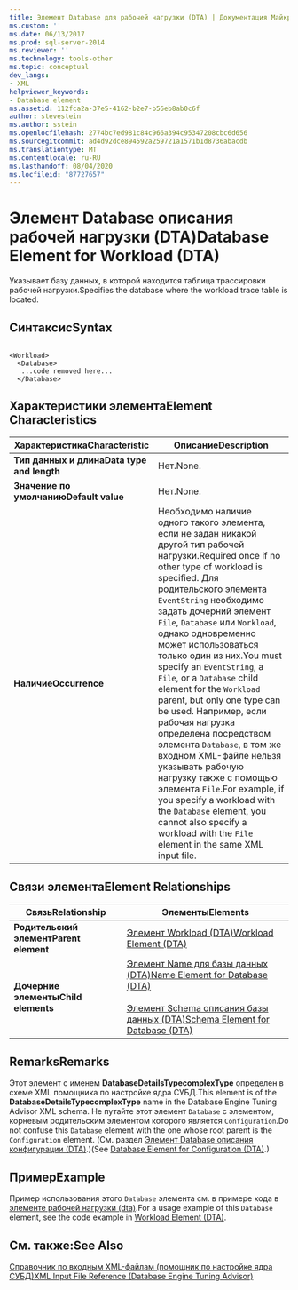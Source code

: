```yaml
---
title: Элемент Database для рабочей нагрузки (DTA) | Документация Майкрософт
ms.custom: ''
ms.date: 06/13/2017
ms.prod: sql-server-2014
ms.reviewer: ''
ms.technology: tools-other
ms.topic: conceptual
dev_langs:
- XML
helpviewer_keywords:
- Database element
ms.assetid: 112fca2a-37e5-4162-b2e7-b56eb8ab0c6f
author: stevestein
ms.author: sstein
ms.openlocfilehash: 2774bc7ed981c84c966a394c95347208cbc6d656
ms.sourcegitcommit: ad4d92dce894592a259721a1571b1d8736abacdb
ms.translationtype: MT
ms.contentlocale: ru-RU
ms.lasthandoff: 08/04/2020
ms.locfileid: "87727657"
---
```

# <a name="database-element-for-workload-dta"></a><span data-ttu-id="715ff-102">Элемент Database описания рабочей нагрузки (DTA)</span><span class="sxs-lookup"><span data-stu-id="715ff-102">Database Element for Workload (DTA)</span></span>
  <span data-ttu-id="715ff-103">Указывает базу данных, в которой находится таблица трассировки рабочей нагрузки.</span><span class="sxs-lookup"><span data-stu-id="715ff-103">Specifies the database where the workload trace table is located.</span></span>  
  
## <a name="syntax"></a><span data-ttu-id="715ff-104">Синтаксис</span><span class="sxs-lookup"><span data-stu-id="715ff-104">Syntax</span></span>  
  
```  
  
<Workload>  
  <Database>  
   ...code removed here...  
  </Database>  
```  
  
## <a name="element-characteristics"></a><span data-ttu-id="715ff-105">Характеристики элемента</span><span class="sxs-lookup"><span data-stu-id="715ff-105">Element Characteristics</span></span>  
  
|<span data-ttu-id="715ff-106">Характеристика</span><span class="sxs-lookup"><span data-stu-id="715ff-106">Characteristic</span></span>|<span data-ttu-id="715ff-107">Описание</span><span class="sxs-lookup"><span data-stu-id="715ff-107">Description</span></span>|  
|--------------------|-----------------|  
|<span data-ttu-id="715ff-108">**Тип данных и длина**</span><span class="sxs-lookup"><span data-stu-id="715ff-108">**Data type and length**</span></span>|<span data-ttu-id="715ff-109">Нет.</span><span class="sxs-lookup"><span data-stu-id="715ff-109">None.</span></span>|  
|<span data-ttu-id="715ff-110">**Значение по умолчанию**</span><span class="sxs-lookup"><span data-stu-id="715ff-110">**Default value**</span></span>|<span data-ttu-id="715ff-111">Нет.</span><span class="sxs-lookup"><span data-stu-id="715ff-111">None.</span></span>|  
|<span data-ttu-id="715ff-112">**Наличие**</span><span class="sxs-lookup"><span data-stu-id="715ff-112">**Occurrence**</span></span>|<span data-ttu-id="715ff-113">Необходимо наличие одного такого элемента, если не задан никакой другой тип рабочей нагрузки.</span><span class="sxs-lookup"><span data-stu-id="715ff-113">Required once if no other type of workload is specified.</span></span> <span data-ttu-id="715ff-114">Для родительского элемента `EventString` необходимо задать дочерний элемент `File`, `Database` или `Workload`, однако одновременно может использоваться только один из них.</span><span class="sxs-lookup"><span data-stu-id="715ff-114">You must specify an `EventString`, a `File`, or a `Database` child element for the `Workload` parent, but only one type can be used.</span></span> <span data-ttu-id="715ff-115">Например, если рабочая нагрузка определена посредством элемента `Database`, в том же входном XML-файле нельзя указывать рабочую нагрузку также с помощью элемента `File`.</span><span class="sxs-lookup"><span data-stu-id="715ff-115">For example, if you specify a workload with the `Database` element, you cannot also specify a workload with the `File` element in the same XML input file.</span></span>|  
  
## <a name="element-relationships"></a><span data-ttu-id="715ff-116">Связи элемента</span><span class="sxs-lookup"><span data-stu-id="715ff-116">Element Relationships</span></span>  
  
|<span data-ttu-id="715ff-117">Связь</span><span class="sxs-lookup"><span data-stu-id="715ff-117">Relationship</span></span>|<span data-ttu-id="715ff-118">Элементы</span><span class="sxs-lookup"><span data-stu-id="715ff-118">Elements</span></span>|  
|------------------|--------------|  
|<span data-ttu-id="715ff-119">**Родительский элемент**</span><span class="sxs-lookup"><span data-stu-id="715ff-119">**Parent element**</span></span>|[<span data-ttu-id="715ff-120">Элемент Workload (DTA)</span><span class="sxs-lookup"><span data-stu-id="715ff-120">Workload Element &#40;DTA&#41;</span></span>](workload-element-dta.md)|  
|<span data-ttu-id="715ff-121">**Дочерние элементы**</span><span class="sxs-lookup"><span data-stu-id="715ff-121">**Child elements**</span></span>|[<span data-ttu-id="715ff-122">Элемент Name для базы данных (DTA)</span><span class="sxs-lookup"><span data-stu-id="715ff-122">Name Element for Database &#40;DTA&#41;</span></span>](name-element-for-database-dta.md)<br /><br /> [<span data-ttu-id="715ff-123">Элемент Schema описания базы данных (DTA)</span><span class="sxs-lookup"><span data-stu-id="715ff-123">Schema Element for Database &#40;DTA&#41;</span></span>](schema-element-for-database-dta.md)|  
  
## <a name="remarks"></a><span data-ttu-id="715ff-124">Remarks</span><span class="sxs-lookup"><span data-stu-id="715ff-124">Remarks</span></span>  
 <span data-ttu-id="715ff-125">Этот элемент с именем **DatabaseDetailsTypecomplexType** определен в схеме XML помощника по настройке ядра СУБД.</span><span class="sxs-lookup"><span data-stu-id="715ff-125">This element is of the **DatabaseDetailsTypecomplexType** name in the Database Engine Tuning Advisor XML schema.</span></span> <span data-ttu-id="715ff-126">Не путайте этот элемент `Database` с элементом, корневым родительским элементом которого является `Configuration`.</span><span class="sxs-lookup"><span data-stu-id="715ff-126">Do not confuse this `Database` element with the one whose root parent is the `Configuration` element.</span></span> <span data-ttu-id="715ff-127">(См. раздел [Элемент Database описания конфигурации (DTA)](database-element-for-configuration-dta.md).)</span><span class="sxs-lookup"><span data-stu-id="715ff-127">(See [Database Element for Configuration &#40;DTA&#41;](database-element-for-configuration-dta.md).)</span></span>  
  
## <a name="example"></a><span data-ttu-id="715ff-128">Пример</span><span class="sxs-lookup"><span data-stu-id="715ff-128">Example</span></span>  
 <span data-ttu-id="715ff-129">Пример использования этого `Database` элемента см. в примере кода в [элементе рабочей нагрузки &#40;dta&#41;](workload-element-dta.md).</span><span class="sxs-lookup"><span data-stu-id="715ff-129">For a usage example of this `Database` element, see the code example in [Workload Element &#40;DTA&#41;](workload-element-dta.md).</span></span>  
  
## <a name="see-also"></a><span data-ttu-id="715ff-130">См. также:</span><span class="sxs-lookup"><span data-stu-id="715ff-130">See Also</span></span>  
 [<span data-ttu-id="715ff-131">Справочник по входным XML-файлам (помощник по настройке ядра СУБД)</span><span class="sxs-lookup"><span data-stu-id="715ff-131">XML Input File Reference &#40;Database Engine Tuning Advisor&#41;</span></span>](xml-input-file-reference-database-engine-tuning-advisor.md)  
  
  
